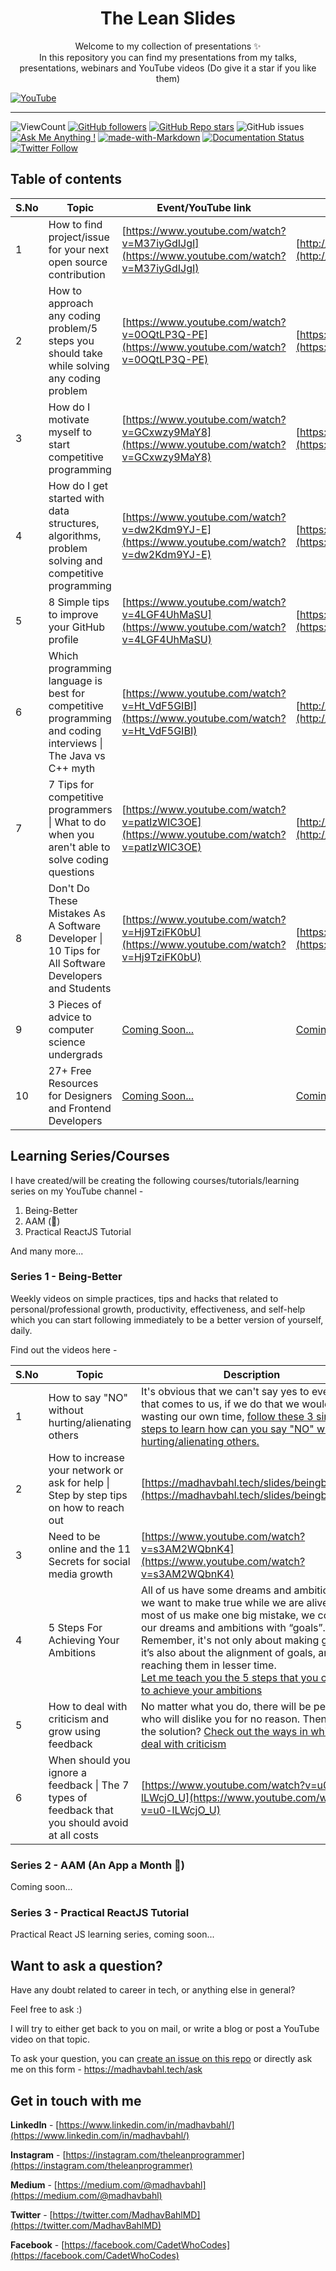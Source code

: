 <h1 align="center">
    The Lean Slides
</h1>

<p align="center">
    Welcome to my collection of presentations ✨
    <br />
    In this repository you can find my presentations from my talks, presentations, webinars and YouTube videos (Do give it a star if you like them)
</p

[![YouTube](./yt_flag.png)](https://youtube.com/TheLeanProgrammer?sub_confirmation=1)

***

![ViewCount](https://views.whatilearened.today/views/github/MadhavBahl/slides.svg)
[![GitHub followers](https://img.shields.io/github/followers/MadhavBahl?label=Follow)](https://github.com/MadhavBahl)
[![GitHub Repo stars](https://img.shields.io/github/stars/MadhavBahl/slides?style=Stars)](https://github.com/MadhavBahl)
![GitHub issues](https://img.shields.io/github/issues-raw/MadhavBahl/slides)
[![Ask Me Anything !](https://img.shields.io/badge/Ask%20me-anything-1abc9c.svg)](http://madhavbahl.tech/ask/)
[![made-with-Markdown](https://img.shields.io/badge/Made%20with-Markdown-1f425f.svg)](http://commonmark.org)
[![Documentation Status](https://readthedocs.org/projects/ansicolortags/badge/?version=latest)](http://ansicolortags.readthedocs.io/?badge=latest)
[![Twitter Follow](https://img.shields.io/twitter/follow/MadhavBahlMD)](https://twitter.com/MadhavBahlMD)

## Table of contents

| S.No   |      Topic      | Event/YouTube link |  Slides link  |
|--------|-----------------|--------------------|---------------|
| 1      | How to find project/issue for your next open source contribution | [https://www.youtube.com/watch?v=M37iyGdIJgI](https://www.youtube.com/watch?v=M37iyGdIJgI) | [http://madhavbahl.tech/slides/1](http://madhavbahl.tech/slides/1) |
| 2      | How to approach any coding problem/5 steps you should take while solving any coding problem | [https://www.youtube.com/watch?v=0OQtLP3Q-PE](https://www.youtube.com/watch?v=0OQtLP3Q-PE) | [https://madhavbahl.tech/slides/2](https://madhavbahl.tech/slides/2) |
| 3      | How do I motivate myself to start competitive programming | [https://www.youtube.com/watch?v=GCxwzy9MaY8](https://www.youtube.com/watch?v=GCxwzy9MaY8) | [https://madhavbahl.tech/slides/3](https://madhavbahl.tech/slides/3) |
| 4      | How do I get started with data structures, algorithms, problem solving and competitive programming | [https://www.youtube.com/watch?v=dw2Kdm9YJ-E](https://www.youtube.com/watch?v=dw2Kdm9YJ-E) | [https://madhavbahl.tech/slides/4](https://madhavbahl.tech/slides/4) |
| 5      | 8 Simple tips to improve your GitHub profile | [https://www.youtube.com/watch?v=4LGF4UhMaSU](https://www.youtube.com/watch?v=4LGF4UhMaSU) | [https://madhavbahl.tech/slides/5/](https://madhavbahl.tech/slides/5/) |
| 6      | Which programming language is best for competitive programming and coding interviews \| The Java vs C++ myth | [https://www.youtube.com/watch?v=Ht_VdF5GIBI](https://www.youtube.com/watch?v=Ht_VdF5GIBI) | [http://madhavbahl.tech/slides/6](http://madhavbahl.tech/slides/6) |
| 7      | 7 Tips for competitive programmers \| What to do when you aren't able to solve coding questions | [https://www.youtube.com/watch?v=patIzWIC3OE](https://www.youtube.com/watch?v=patIzWIC3OE) | [http://madhavbahl.tech/slides/7](http://madhavbahl.tech/slides/7) |
| 8      | Don't Do These Mistakes As A Software Developer \| 10 Tips for All Software Developers and Students | [https://www.youtube.com/watch?v=Hj9TziFK0bU](https://www.youtube.com/watch?v=Hj9TziFK0bU) | [https://madhavbahl.tech/slides/8](https://madhavbahl.tech/slides/8) |
| 9      | 3 Pieces of advice to computer science undergrads | [Coming Soon...](https://www.youtube.com/TheLeanProgrammer?sub_confirmation=1) | [Coming Soon...](https://www.youtube.com/TheLeanProgrammer?sub_confirmation=1) |
| 10      | 27+ Free Resources for Designers and Frontend Developers | [Coming Soon...](https://www.youtube.com/TheLeanProgrammer?sub_confirmation=1) | [Coming Soon...](https://www.youtube.com/TheLeanProgrammer?sub_confirmation=1) |

## Learning Series/Courses

I have created/will be creating the following courses/tutorials/learning series on my YouTube channel -

1. Being-Better
2. AAM (🥭) 
3. Practical ReactJS Tutorial

And many more...

### Series 1 - Being-Better

Weekly videos on simple practices, tips and hacks that related to personal/professional growth, productivity, effectiveness, and self-help which you can start following immediately to be a better version of yourself, daily.

Find out the videos here -

| S.No   |      Topic      | Description |  YouTube link  |
|--------|-----------------|--------------------|---------------|
| 1      | How to say "NO" without hurting/alienating others | It's obvious that we can't say yes to everything that comes to us, if we do that we would be wasting our own time, [follow these 3 simple steps to learn how can you say "NO" without hurting/alienating others.](https://madhavbahl.medium.com/) | [https://www.youtube.com/watch?v=wgjioLGEDLQ](https://www.youtube.com/watch?v=wgjioLGEDLQ) |
| 2      | How to increase your network or ask for help \| Step by step tips on how to reach out | [https://madhavbahl.tech/slides/beingbetter/2](https://madhavbahl.tech/slides/beingbetter/2) | [https://www.youtube.com/watch?v=HPpI_gLZYFI](https://www.youtube.com/watch?v=HPpI_gLZYFI) |
| 3      | Need to be online and the 11 Secrets for social media growth | [https://www.youtube.com/watch?v=s3AM2WQbnK4](https://www.youtube.com/watch?v=s3AM2WQbnK4) | [https://madhavbahl.tech/slides/beingbetter/3](https://madhavbahl.tech/slides/beingbetter/3) |
| 4      | 5 Steps For Achieving Your Ambitions | All of us have some dreams and ambitions that we want to make true while we are alive, but most of us make one big mistake, we confuse our dreams and ambitions with “goals”. <br> Remember, it's not only about making goals, it’s also about the alignment of goals, and reaching them in lesser time. <br> [Let me teach you the 5 steps that you can take to achieve your ambitions](https://madhavbahl.medium.com/five-steps-for-achieving-almost-any-ambition-c582728178bc) | [https://www.youtube.com/watch?v=lW9FVNc8P9k](https://www.youtube.com/watch?v=lW9FVNc8P9k) |
| 5      | How to deal with criticism and grow using feedback | No matter what you do, there will be people who will dislike you for no reason. Then, what’s the solution? [Check out the ways in which I deal with criticism](https://medium.com/learn-with-the-lean-programmer/this-story-changed-the-way-i-used-to-look-at-critics-312f1619d16e) | [https://www.youtube.com/watch?v=VjIGoiaSSbA](https://www.youtube.com/watch?v=VjIGoiaSSbA) |
| 6      | When should you ignore a feedback \| The 7 types of feedback that you should avoid at all costs | [https://www.youtube.com/watch?v=u0-lLWcjO_U](https://www.youtube.com/watch?v=u0-lLWcjO_U) | [https://www.youtube.com/watch?v=u0-lLWcjO_U](https://www.youtube.com/watch?v=u0-lLWcjO_U) |

### Series 2 - AAM (An App a Month 🥭)

Coming soon...

### Series 3 - Practical ReactJS Tutorial

Practical React JS learning series, coming soon...

## Want to ask a question?

Have any doubt related to career in tech, or anything else in general?

Feel free to ask :)

I will try to either get back to you on mail, or write a blog or post a YouTube video on that topic.

To ask your question, you can [create an issue on this repo](https://github.com/MadhavBahl/slides/issues/new) or directly ask me on this form - https://madhavbahl.tech/ask

## Get in touch with me

**LinkedIn** - [https://www.linkedin.com/in/madhavbahl/](https://www.linkedin.com/in/madhavbahl/)

**Instagram** - [https://instagram.com/theleanprogrammer](https://instagram.com/theleanprogrammer)

**Medium** - [https://medium.com/@madhavbahl](https://medium.com/@madhavbahl)

**Twitter** - [https://twitter.com/MadhavBahlMD](https://twitter.com/MadhavBahlMD)

**Facebook** - [https://facebook.com/CadetWhoCodes](https://facebook.com/CadetWhoCodes)

